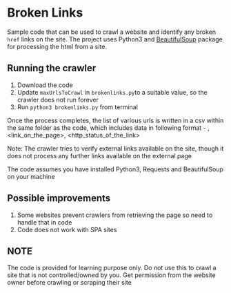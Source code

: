 # Broken Links

Sample code that can be used to crawl a website and identify any broken `href` links on the site. The project uses Python3 and [BeautifulSoup](https://www.crummy.com/software/BeautifulSoup/bs4/doc/) package for processing the html from a site.

## Running the crawler

1. Download the code
1. Update `maxUrlsToCrawl` in `brokenlinks.py`to a suitable value, so the crawler does not run forever
1. Run `python3 brokenlinks.py` from terminal

Once the process completes, the list of various urls is written in a csv within the same folder as the code, which includes data in following format -
<parentPage>, <link_on_the_page>, <http_status_of_the_link>

Note: The crawler tries to verify external links available on the site, though it does not process any further links available on the external page

The code assumes you have installed Python3, Requests and BeautifulSoup on your machine

## Possible improvements

1. Some websites prevent crawlers from retrieving the page so need to handle that in code
1. Code does not work with SPA sites

## NOTE

The code is provided for learning purpose only. Do not use this to crawl a site that is not controlled/owned by you. Get permission from the website owner before crawling or scraping their site
